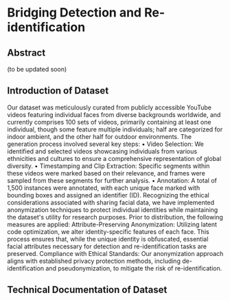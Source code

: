 # Bridging Detection and Re-identification

## Abstract
(to be updated soon)

## Introduction of Dataset
Our dataset was meticulously curated from publicly accessible YouTube videos featuring individual faces from diverse backgrounds worldwide, and currently comprises 100 sets of videos, primarily containing at least one individual, though some feature multiple individuals; half are categorized for indoor ambient, and the other half for outdoor environments. The generation process involved several key steps:
•	Video Selection: We identified and selected videos showcasing individuals from various ethnicities and cultures to ensure a comprehensive representation of global diversity.
•	Timestamping and Clip Extraction: Specific segments within these videos were marked based on their relevance, and frames were sampled from these segments for further analysis.
•	Annotation: A total of 1,500 instances were annotated, with each unique face marked with bounding boxes and assigned an identifier (ID). 
Recognizing the ethical considerations associated with sharing facial data, we have implemented anonymization techniques to protect individual identities while maintaining the dataset's utility for research purposes. Prior to distribution, the following measures are applied:
Attribute-Preserving Anonymization: Utilizing latent code optimization, we alter identity-specific features of each face. This process ensures that, while the unique identity is obfuscated, essential facial attributes necessary for detection and re-identification tasks are preserved.
Compliance with Ethical Standards: Our anonymization approach aligns with established privacy protection methods, including de-identification and pseudonymization, to mitigate the risk of re-identification.


## Technical Documentation of Dataset
